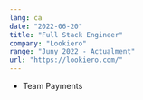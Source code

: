 ```yaml
---
lang: ca
date: "2022-06-20"
title: "Full Stack Engineer"
company: "Lookiero"
range: "Juny 2022 - Actualment"
url: "https://lookiero.com/"
---
```


- Team Payments
